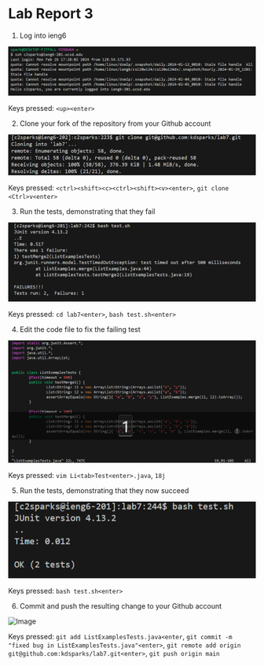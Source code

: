 # Lab Report 3

1) Log into ieng6

![Image](login-ieng6.png)

Keys pressed: `<up><enter>`

2) Clone your fork of the repository from your Github account

![Image](clone-fork-ssh.png)

Keys pressed: `<ctrl><shift><c><ctrl><shift><v><enter>`, `git clone <Ctrl>v<enter>`

3) Run the tests, demonstrating that they fail

![Image](run-tests-fail.png)

Keys pressed: `cd lab7<enter>`, `bash test.sh<enter>`

4) Edit the code file to fix the failing test

![Image](edit-vim.png)

Keys pressed: `vim Li<tab>Test<enter>.java`, `18j`

5) Run the tests, demonstrating that they now succeed

![Image](run-tests-success.png)

Keys pressed: `bash test.sh<enter>`

6) Commit and push the resulting change to your Github account

![Image](commit-push.png)

Keys pressed: `git add ListExamplesTests.java<enter`, `git commit -m "fixed bug in ListExamplesTests.java"<enter>`, `git remote add origin git@github.com:kdsparks/lab7.git<enter>`, `git push origin main`
